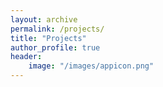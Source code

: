 ```yaml
---
layout: archive
permalink: /projects/
title: "Projects"
author_profile: true
header:
    image: "/images/appicon.png"
---
```

